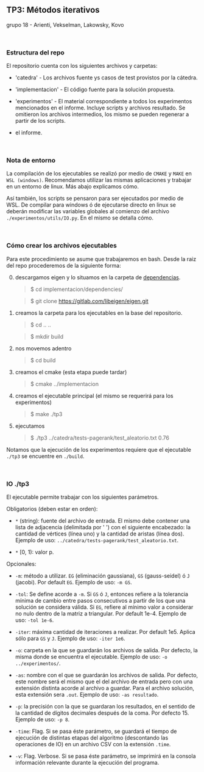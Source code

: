 ## TP3: Métodos iterativos

grupo 18 - Arienti, Vekselman, Lakowsky, Kovo


<br>

### Estructura del repo

El repositorio cuenta con los siguientes archivos y carpetas:

- 'catedra' -  Los archivos fuente ys casos de test provistos por la cátedra.

- 'implementacion' - El código fuente para la solución propuesta.

- 'experimentos' - El material correspondiente a todos los experimentos mencionados en el informe. Incluye scripts y archivos resultado. Se omitieron los archivos intermedios, los mismo se pueden regenerar a partir de los scripts.

- el informe.


<br>

### Nota de entorno

La compilación de los ejecutables se realizó por medio de `CMAKE` y `MAKE` en `WSL (windows)`. Recomendamos utilizar las mismas aplicaciones y trabajar en un entorno de linux. Más abajo explicamos cómo. 

Así también, los scripts se pensaron para ser ejecutados por medio de WSL. De compilar para windows ó de ejecutarse directo en linux se deberán modificar las variables globales al comienzo del archivo `./experimentos/utils/IO.py`. En el mismo se detalla cómo. 



<br>

### Cómo crear los archivos ejecutables

Para este procedimiento se asume que trabajaremos en bash. Desde la raiz del repo procederemos de la siguiente forma:

0. descargamos eigen y lo situamos en la carpeta de [dependencias](implementacion/dependencies/).
    > $ cd implementacion/dependencies/

    > $ git clone https://gitlab.com/libeigen/eigen.git

1. creamos la carpeta para los ejecutables en la base del repositorio.
    > $ cd .. ..

    > $ mkdir build
    
2. nos movemos adentro
    > $ cd build

3. creamos el cmake (esta etapa puede tardar)
    > $ cmake ../implementacion

4. creamos el ejecutable principal (el mismo se requerirá para los experimentos)
    > $ make ./tp3 

5. ejecutamos

    > $ ./tp3 ../catedra/tests-pagerank/test_aleatorio.txt 0.76

Notamos que la ejecución de los experimentos requiere que el ejecutable `./tp3` se encuentre en `./build`.


<br>

### IO ./tp3

El ejecutable permite trabajar con los siguientes parámetros.


Obligatorios (deben estar en orden):

- `*` (string): fuente del archivo de entrada. El mismo debe contener una lista de adjacencia (delimitada por ' ') con el siguiente encabezado: la cantidad de vértices (línea uno) y la cantidad de aristas (línea dos). Ejemplo de uso: `../catedra/tests-pagerank/test_aleatorio.txt`.

- `*` [0, 1): valor p.


Opcionales:

- `-m`: método a utilizar. `EG` (eliminación gaussiana), `GS` (gauss-seidel) ó  `J` (jacobi). Por default `EG`. Ejemplo de uso: `-m GS`. 

- `-tol`: Se define acorde a `-m`. Si `GS` ó `J`, entonces refiere a la tolerancia mínima de cambio entre pasos consecutivos a partir de los que una solución se considera válida. Si `EG`, refiere al mínimo valor a considerar no nulo dentro de la matriz a triangular. Por default 1e-4. Ejemplo de uso: `-tol 1e-6`.

- `-iter`: máxima cantidad de iteraciones a realizar. Por default 1e5. Aplica sólo para `GS` y `J`. Ejemplo de uso: `-iter 1e6`.

- `-o`: carpeta en la que se guardarán los archivos de salida. Por defecto, la misma donde se encuentra el ejecutable. Ejemplo de uso: `-o ../experimentos/`.

- `-as`: nombre con el que se guardarán los archivos de salida. Por defecto, este nombre será el mismo que el del archivo de entrada pero con una extensión distinta acorde al archivo a guardar. Para el archivo solución, esta extensión sera `.out`. Ejemplo de uso: `-as resultado`. 

- `-p`: la precisión con la que se guardaran los resultados, en el sentido de la cantidad de dígitos decimales después de la coma. Por defecto 15. Ejemplo de uso: `-p 8`.

- `-time`: Flag. Si se pasa éste parámetro, se guardará el tiempo de ejecución de distintas etapas del algoritmo (descontando las operaciones de IO) en un archivo CSV con la extensión `.time`.

- `-v`: Flag. Verbose. Si se pasa éste parámetro, se imprimirá en la consola información relevante durante la ejecución del programa.
